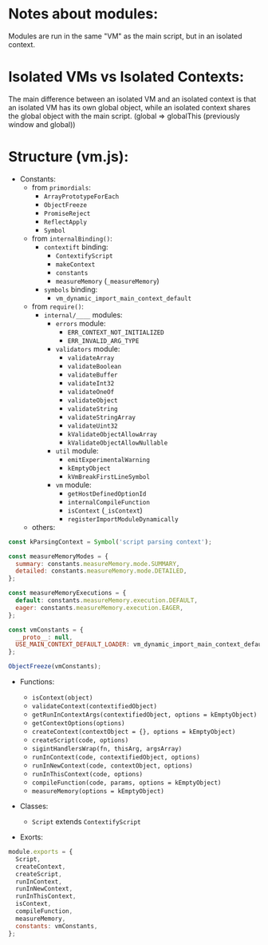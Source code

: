 # Notes about modules:

Modules are run in the same "VM" as the main script, but in an isolated context.

# Isolated VMs vs Isolated Contexts:

The main difference between an isolated VM and an isolated context is that an isolated VM has its own global object, while an isolated context shares the global object with the main script. (global => globalThis (previously window and global))

# Structure (vm.js):

- Constants:
    - from `primordials`:
        - `ArrayPrototypeForEach`
        - `ObjectFreeze`
        - `PromiseReject`
        - `ReflectApply`
        - `Symbol`
    - from `internalBinding()`:
        - `contextift` binding:
            - `ContextifyScript`
            - `makeContext`
            - `constants`
            - `measureMemory` (`_measureMemory`)
        - `symbols` binding:
            - `vm_dynamic_import_main_context_default`
    - from `require()`:
        - `internal/____` modules:
            - `errors` module:
                - `ERR_CONTEXT_NOT_INITIALIZED`
                - `ERR_INVALID_ARG_TYPE`
            - `validators` module:
                - `validateArray`
                - `validateBoolean`
                - `validateBuffer`
                - `validateInt32`
                - `validateOneOf`
                - `validateObject`
                - `validateString`
                - `validateStringArray`
                - `validateUint32`
                - `kValidateObjectAllowArray`
                - `kValidateObjectAllowNullable`
            - `util` module:
                - `emitExperimentalWarning`
                - `kEmptyObject`
                - `kVmBreakFirstLineSymbol`
            - `vm` module:
                - `getHostDefinedOptionId`
                - `internalCompileFunction`
                - `isContext` (`_isContext`)
                - `registerImportModuleDynamically`
    - others:
```js
const kParsingContext = Symbol('script parsing context');

const measureMemoryModes = {
  summary: constants.measureMemory.mode.SUMMARY,
  detailed: constants.measureMemory.mode.DETAILED,
};

const measureMemoryExecutions = {
  default: constants.measureMemory.execution.DEFAULT,
  eager: constants.measureMemory.execution.EAGER,
};

const vmConstants = {
  __proto__: null,
  USE_MAIN_CONTEXT_DEFAULT_LOADER: vm_dynamic_import_main_context_default,
};

ObjectFreeze(vmConstants);
```
- Functions:
    - `isContext(object)`
    - `validateContext(contextifiedObject)`
    - `getRunInContextArgs(contextifiedObject, options = kEmptyObject)`
    - `getContextOptions(options)`
    - `createContext(contextObject = {}, options = kEmptyObject)`
    - `createScript(code, options)`
    - `sigintHandlersWrap(fn, thisArg, argsArray)`
    - `runInContext(code, contextifiedObject, options)`
    - `runInNewContext(code, contextObject, options)`
    - `runInThisContext(code, options)`
    - `compileFunction(code, params, options = kEmptyObject)`
    - `measureMemory(options = kEmptyObject)`

- Classes:
    - `Script` extends `ContextifyScript`

- Exorts:
```js
module.exports = {
  Script,
  createContext,
  createScript,
  runInContext,
  runInNewContext,
  runInThisContext,
  isContext,
  compileFunction,
  measureMemory,
  constants: vmConstants,
};
```

            